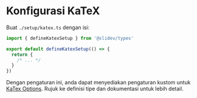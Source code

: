 # Konfigurasi KaTeX

<Environment type="node" />

Buat `./setup/katex.ts` dengan isi:

```ts
import { defineKatexSetup } from '@slidev/types'

export default defineKatexSetup(() => {
  return {
    /* ... */
  }
})
```

Dengan pengaturan ini, anda dapat menyediakan pengaturan kustom untuk [KaTex Options](https://katex.org/docs/options.html). Rujuk ke definisi tipe dan dokumentasi untuk lebih detail.
